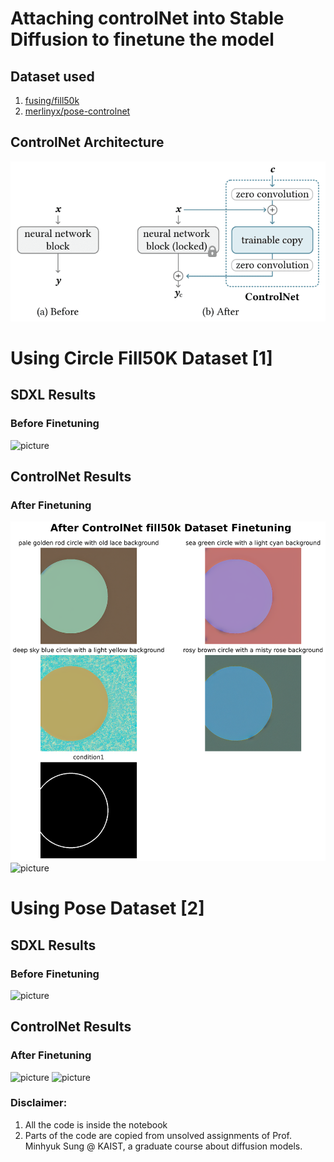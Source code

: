 # Attaching controlNet into Stable Diffusion to finetune the model

## Dataset used
1. [fusing/fill50k](https://huggingface.co/datasets/fusing/fill50k)
2. [merlinyx/pose-controlnet](https://huggingface.co/datasets/merlinyx/pose-controlnet)

## ControlNet Architecture
![picture](controlNetData/assets/controlnet-operation-principle.jpg)

# Using Circle Fill50K Dataset [1]
## SDXL Results
### Before Finetuning
![picture](controlNetData/)

## ControlNet Results
### After Finetuning
![picture](controlNetData/controlNet-Circle-Output/After-fill50k-ControlNet-condition1.png)
![picture](controlNetData/controlNet-Circle-Output/After-fill50k-ControlNet-condition2.png)

# Using Pose Dataset [2]
## SDXL Results
### Before Finetuning
![picture](controlNetData/)

## ControlNet Results
### After Finetuning
![picture](controlNetData/controlNet-Circle-Output/After-pose_merlinyx-ControlNet-condition1.png)
![picture](controlNetData/controlNet-Circle-Output/After-pose_merlinyx-ControlNet-condition1.png)



### Disclaimer:
1. All the code is inside the notebook
2. Parts of the code are copied from unsolved assignments of Prof. Minhyuk Sung @ KAIST, a graduate course about diffusion models.
